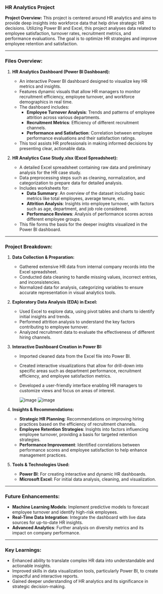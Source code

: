 ### **HR Analytics Project**

**Project Overview:**
This project is centered around HR analytics and aims to provide deep insights into workforce data that help drive strategic HR decisions. Utilizing Power BI and Excel, this project analyses data related to employee satisfaction, turnover rates, recruitment metrics, and performance evaluations. The goal is to optimize HR strategies and improve employee retention and satisfaction.

---

### **Files Overview:**

1. **HR Analytics Dashboard (Power BI Dashboard):**
   - An interactive Power BI dashboard designed to visualize key HR metrics and insights.
   - Features dynamic visuals that allow HR managers to monitor recruitment efficiency, employee turnover, and workforce demographics in real time.
   - The dashboard includes:
     - **Employee Turnover Analysis**: Trends and patterns of employee attrition across various departments.
     - **Recruitment Metrics**: Efficiency of different recruitment channels.
     - **Performance and Satisfaction**: Correlation between employee performance evaluations and their satisfaction ratings.
   - This tool assists HR professionals in making informed decisions by presenting clear, actionable data.

2. **HR Analytics Case Study.xlsx (Excel Spreadsheet):**
   - A detailed Excel spreadsheet containing raw data and preliminary analysis for the HR case study.
   - Data preprocessing steps such as cleaning, normalization, and categorization to prepare data for detailed analysis.
   - Includes worksheets for:
     - **Data Summary**: An overview of the dataset including basic metrics like total employees, average tenure, etc.
     - **Attrition Analysis**: Insights into employee turnover, with factors such as age, department, and job role considered.
     - **Performance Reviews**: Analysis of performance scores across different employee groups.
   - This file forms the basis for the deeper insights visualized in the Power BI dashboard.

---

### **Project Breakdown:**

1. **Data Collection & Preparation:**
   - Gathered extensive HR data from internal company records into the Excel spreadsheet.
   - Conducted data cleaning to handle missing values, incorrect entries, and inconsistencies.
   - Normalized data for analysis, categorizing variables to ensure accurate representation in visual analytics tools.

2. **Exploratory Data Analysis (EDA) in Excel:**
   - Used Excel to explore data, using pivot tables and charts to identify initial insights and trends.
   - Performed attrition analysis to understand the key factors contributing to employee turnover.
   - Analyzed recruitment data to evaluate the effectiveness of different hiring channels.

3. **Interactive Dashboard Creation in Power BI:**
   - Imported cleaned data from the Excel file into Power BI.
   - Created interactive visualizations that allow for drill-down into specific areas such as department performance, recruitment efficiency, and employee satisfaction metrics.
   - Developed a user-friendly interface enabling HR managers to customize views and focus on areas of interest.
  
     ![image](https://github.com/user-attachments/assets/b8b1e3e5-a1ee-4837-ac8e-20256bdd1d22)
     ![image](https://github.com/user-attachments/assets/3735a4cd-40f9-45c6-bb6d-9c6b51f9f598)



4. **Insights & Recommendations:**
   - **Strategic HR Planning**: Recommendations on improving hiring practices based on the efficiency of recruitment channels.
   - **Employee Retention Strategies**: Insights into factors influencing employee turnover, providing a basis for targeted retention strategies.
   - **Performance Improvement**: Identified correlations between performance scores and employee satisfaction to help enhance management practices.

5. **Tools & Technologies Used:**
   - **Power BI**: For creating interactive and dynamic HR dashboards.
   - **Microsoft Excel**: For initial data analysis, cleaning, and visualization.

---

### **Future Enhancements:**
   - **Machine Learning Models**: Implement predictive models to forecast employee turnover and identify high-risk employees.
   - **Real-Time Data Integration**: Integrate the dashboard with live data sources for up-to-date HR insights.
   - **Advanced Analytics**: Further analysis on diversity metrics and its impact on company performance.

---

### **Key Learnings:**
   - Enhanced ability to translate complex HR data into understandable and actionable insights.
   - Improved skills in data visualization tools, particularly Power BI, to create impactful and interactive reports.
   - Gained deeper understanding of HR analytics and its significance in strategic decision-making.

